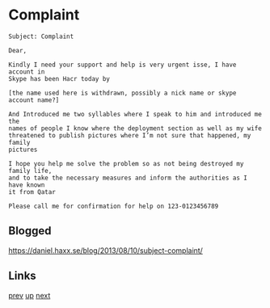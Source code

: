 # Complaint

    Subject: Complaint

    Dear,

    Kindly I need your support and help is very urgent isse, I have account in
    Skype has been Hacr today by

    [the name used here is withdrawn, possibly a nick name or skype account name?]

    And Introduced me two syllables where I speak to him and introduced me the
    names of people I know where the deployment section as well as my wife
    threatened to publish pictures where I’m not sure that happened, my family
    pictures
    
    I hope you help me solve the problem so as not being destroyed my family life,
    and to take the necessary measures and inform the authorities as I have known
    it from Qatar

    Please call me for confirmation for help on 123-0123456789
    
## Blogged

<https://daniel.haxx.se/blog/2013/08/10/subject-complaint/>

## Links

[prev](../2012/2012-11-30.md) [up](../) [next](2013-10-16.md)
